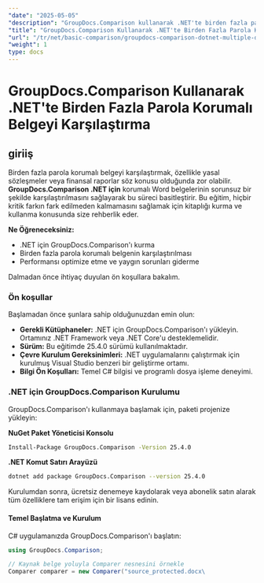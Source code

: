 ```yaml
---
"date": "2025-05-05"
"description": "GroupDocs.Comparison kullanarak .NET'te birden fazla parola korumalı belgenin nasıl karşılaştırılacağını öğrenin. Bu kılavuz kurulum, uygulama ve en iyi uygulamaları kapsar."
"title": "GroupDocs.Comparison Kullanarak .NET'te Birden Fazla Parola Korumalı Belgeyi Karşılaştırma"
"url": "/tr/net/basic-comparison/groupdocs-comparison-dotnet-multiple-documents/"
"weight": 1
type: docs
---
```

# GroupDocs.Comparison Kullanarak .NET'te Birden Fazla Parola Korumalı Belgeyi Karşılaştırma

## giriiş

Birden fazla parola korumalı belgeyi karşılaştırmak, özellikle yasal sözleşmeler veya finansal raporlar söz konusu olduğunda zor olabilir. **GroupDocs.Comparison .NET için** korumalı Word belgelerinin sorunsuz bir şekilde karşılaştırılmasını sağlayarak bu süreci basitleştirir. Bu eğitim, hiçbir kritik farkın fark edilmeden kalmamasını sağlamak için kitaplığı kurma ve kullanma konusunda size rehberlik eder.

**Ne Öğreneceksiniz:**

- .NET için GroupDocs.Comparison'ı kurma
- Birden fazla parola korumalı belgenin karşılaştırılması
- Performansı optimize etme ve yaygın sorunları giderme

Dalmadan önce ihtiyaç duyulan ön koşullara bakalım.

### Ön koşullar

Başlamadan önce şunlara sahip olduğunuzdan emin olun:

- **Gerekli Kütüphaneler:** .NET için GroupDocs.Comparison'ı yükleyin. Ortamınız .NET Framework veya .NET Core'u desteklemelidir.
- **Sürüm:** Bu eğitimde 25.4.0 sürümü kullanılmaktadır.
- **Çevre Kurulum Gereksinimleri:** .NET uygulamalarını çalıştırmak için kurulmuş Visual Studio benzeri bir geliştirme ortamı.
- **Bilgi Ön Koşulları:** Temel C# bilgisi ve programlı dosya işleme deneyimi.

### .NET için GroupDocs.Comparison Kurulumu

GroupDocs.Comparison'ı kullanmaya başlamak için, paketi projenize yükleyin:

**NuGet Paket Yöneticisi Konsolu**
```bash
Install-Package GroupDocs.Comparison -Version 25.4.0
```

**.NET Komut Satırı Arayüzü**
```bash
dotnet add package GroupDocs.Comparison --version 25.4.0
```

Kurulumdan sonra, ücretsiz denemeye kaydolarak veya abonelik satın alarak tüm özelliklere tam erişim için bir lisans edinin.

#### Temel Başlatma ve Kurulum

C# uygulamanızda GroupDocs.Comparison'ı başlatın:

```csharp
using GroupDocs.Comparison;

// Kaynak belge yoluyla Comparer nesnesini örnekle
Comparer comparer = new Comparer("source_protected.docx\